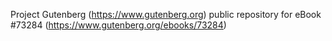 Project Gutenberg (https://www.gutenberg.org) public repository for
eBook #73284 (https://www.gutenberg.org/ebooks/73284)
